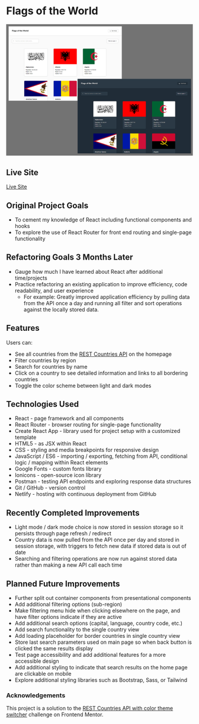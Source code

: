 # Flags of the World

![Light and dark mode front page image](/readme-images/combined-image.png "Project Image")

## Live Site

[Live Site](https://flagsoftheworld-afink.netlify.app)

## Original Project Goals
- To cement my knowledge of React including functional components and hooks
- To explore the use of React Router for front end routing and single-page functionality

## Refactoring Goals 3 Months Later
- Gauge how much I have learned about React after additional time/projects
- Practice refactoring an existing application to improve efficiency, code readability, and user experience
    - For example: Greatly improved application efficiency by pulling data from the API once a day and running all filter and sort operations against the locally stored data.

## Features
Users can:
- See all countries from the [REST Countries API](https://restcountries.com) on the homepage
- Filter countries by region
- Search for countries by name
- Click on a country to see detailed information and links to all bordering countries
- Toggle the color scheme between light and dark modes

## Technologies Used
- React - page framework and all components
- React Router - browser routing for single-page functionality
- Create React App - library used for project setup with a customized template
- HTML5 - as JSX within React
- CSS - styling and media breakpoints for responsive design
- JavaScript / ES6 - importing / exporting, fetching from API, conditional logic / mapping within React elements
- Google Fonts - custom fonts library
- Ionicons - open-source icon library
- Postman - testing API endpoints and exploring response data structures
- Git / GitHub - version control
- Netlify - hosting with continuous deployment from GitHub

## Recently Completed Improvements
- Light mode / dark mode choice is now stored in session storage so it persists through page refresh / redirect
- Country data is now pulled from the API once per day and stored in session storage, with triggers to fetch new data if stored data is out of date
- Searching and filtering operations are now run against stored data rather than making a new API call each time

## Planned Future Improvements
- Further split out container components from presentational components
- Add additional filtering options (sub-region)
- Make filtering menu hide when clicking elsewhere on the page, and have filter options indicate if they are active
- Add additional search options (capital, language, country code, etc.)
- Add search functionality to the single country view
- Add loading placeholder for border countries in single country view
- Store last search parameters used on main page so when back button is clicked the same results display
- Test page accessibility and add additional features for a more accessible design
- Add additional styling to indicate that search results on the home page are clickable on mobile
- Explore additional styling libraries such as Bootstrap, Sass, or Tailwind

### Acknowledgements
This project is a solution to the [REST Countries API with color theme switcher](https://www.frontendmentor.io/challenges/rest-countries-api-with-color-theme-switcher-5cacc469fec04111f7b848ca) challenge on Frontend Mentor.
